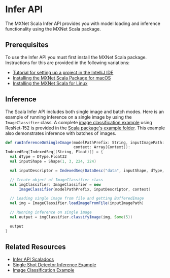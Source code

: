 # Infer API
The MXNet Scala Infer API provides you with model loading and inference functionality using the MXNet Scala package.


## Prerequisites
To use the Infer API you must first install the MXNet Scala package. Instructions for this are provided in the following variations:
* [Tutorial for setting up a project in the IntelliJ IDE](../../tutorials/scala/mxnet_scala_on_intellij.html)
* [Installing the MXNet Scala Package for macOS](../../install/ubuntu_setup.html#install-the-mxnet-package-for-scala)
* [Installing the MXNet Scala for Linux](../../install/ubuntu_setup.html#install-the-mxnet-package-for-scala)


## Inference
The Scala Infer API includes both single image and batch modes. Here is an example of running inference on a single image by using the `ImageClassifier` class. A complete [image classification example](https://github.com/apache/incubator-mxnet/blob/master/scala-package/examples/src/main/scala/org/apache/mxnetexamples/infer/imageclassifier/ImageClassifierExample.scala) using ResNet-152 is provided in the [Scala package's example folder](https://github.com/apache/incubator-mxnet/tree/master/scala-package/examples/src/main/scala/org/apache/mxnetexamples). This example also demonstrates inference with batches of images.

```scala
def runInferenceOnSingleImage(modelPathPrefix: String, inputImagePath: String,
                              context: Array[Context]):
IndexedSeq[IndexedSeq[(String, Float)]] = {
  val dType = DType.Float32
  val inputShape = Shape(1, 3, 224, 224)

  val inputDescriptor = IndexedSeq(DataDesc("data", inputShape, dType, "NCHW"))

  // Create object of ImageClassifier class
  val imgClassifier: ImageClassifier = new
      ImageClassifier(modelPathPrefix, inputDescriptor, context)

  // Loading single image from file and getting BufferedImage
  val img = ImageClassifier.loadImageFromFile(inputImagePath)

  // Running inference on single image
  val output = imgClassifier.classifyImage(img, Some(5))

  output
}
```


## Related Resources
* [Infer API Scaladocs](docs/index.html#org.apache.mxnet.infer.package)
* [Single Shot Detector Inference Example](https://github.com/apache/incubator-mxnet/tree/master/scala-package/examples/src/main/scala/org/apache/mxnetexamples/infer/objectdetector)
* [Image Classification Example](https://github.com/apache/incubator-mxnet/tree/master/scala-package/examples/src/main/scala/org/apache/mxnetexamples/infer/imageclassifier)
